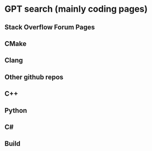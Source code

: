 # GPT search (mainly coding pages)

## Stack Overflow Forum Pages






## CMake






## Clang






## Other github repos






## C++








## Python







## C#








## Build
